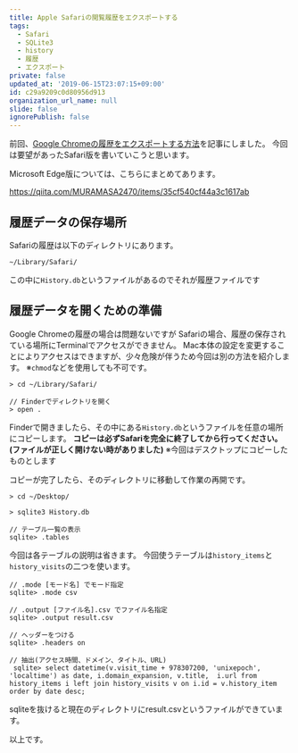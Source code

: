 ```yaml
---
title: Apple Safariの閲覧履歴をエクスポートする
tags:
  - Safari
  - SQLite3
  - history
  - 履歴
  - エクスポート
private: false
updated_at: '2019-06-15T23:07:15+09:00'
id: c29a9209c0d80956d913
organization_url_name: null
slide: false
ignorePublish: false
---
```

前回、[Google Chromeの履歴をエクスポートする方法](https://qiita.com/MURAMASA2470/items/d081e71d79c4dc36671e)を記事にしました。
今回は要望があったSafari版を書いていこうと思います。

Microsoft Edge版については、こちらにまとめてあります。

https://qiita.com/MURAMASA2470/items/35cf540cf44a3c1617ab


## 履歴データの保存場所

Safariの履歴は以下のディレクトリにあります。

```
~/Library/Safari/
```

この中に`History.db`というファイルがあるのでそれが履歴ファイルです

## 履歴データを開くための準備

Google Chromeの履歴の場合は問題ないですが Safariの場合、履歴の保存されている場所にTerminalでアクセスができません。
Mac本体の設定を変更することによりアクセスはできますが、少々危険が伴うため今回は別の方法を紹介します。
※`chmod`などを使用しても不可です。

```
> cd ~/Library/Safari/

// Finderでディレクトリを開く
> open .
```

Finderで開きましたら、その中にある`History.db`というファイルを任意の場所にコピーします。
**コピーは必ずSafariを完全に終了してから行ってください。(ファイルが正しく開けない時がありました)**
※今回はデスクトップにコピーしたものとします

コピーが完了したら、そのディレクトリに移動して作業の再開です。

```
> cd ~/Desktop/

> sqlite3 History.db

// テーブル一覧の表示
sqlite> .tables

```

今回は各テーブルの説明は省きます。
今回使うテーブルは`history_items`と`history_visits`の二つを使います。

```sqlite3
// .mode [モード名] でモード指定
sqlite> .mode csv

// .output [ファイル名].csv でファイル名指定
sqlite> .output result.csv

// ヘッダーをつける
sqlite> .headers on

// 抽出(アクセス時間、ドメイン、タイトル、URL)
 sqlite> select datetime(v.visit_time + 978307200, 'unixepoch', 'localtime') as date, i.domain_expansion, v.title,  i.url from history_items i left join history_visits v on i.id = v.history_item order by date desc;
```

sqliteを抜けると現在のディレクトリにresult.csvというファイルができています。



以上です。
